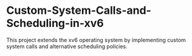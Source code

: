# Custom-System-Calls-and-Scheduling-in-xv6
This project extends the xv6 operating system by implementing custom system calls and alternative scheduling policies.
